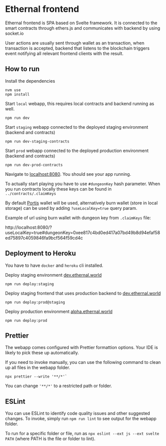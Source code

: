 # Ethernal frontend

Ethernal frontend is SPA based on Svelte framework. It is connected to the smart contracts through ethers.js
and communicates with backend by using socket.io

User actions are usually sent through wallet as an transaction, when transaction is accepted, backend that listens to
the blockchain triggers event notifying all relevant frontend clients with the result.

## How to run

Install the dependencies

```
nvm use
npm install
```

Start `local` webapp, this requires local contracts and backend running as well.

```
npm run dev
```

Start `staging` webapp connected to the deployed staging environment (backend and contracts)

```
npm run dev-staging-contracts
```

Start `prod` webapp connected to the deployed production environment (backend and contracts)

```
npm run dev-prod-contracts
```

Navigate to [localhost:8080](http://localhost:8080). You should see your app running.

To actually start playing you have to use `#dungeonKey` hash parameter.
When you run contracts locally these keys can be found in `../contracts/.claimKeys`

By default [Portis](https://www.portis.io/) wallet will be used, alternatively burn wallet (store in local storage) can
be used by adding `?useLocalKey=true` query param.

Example of url using burn wallet with dungeon key from `.claimKeys` file:

http://localhost:8080/?useLocalKey=true#dungeonKey=0xee817c4bd0ed417a07bd49b8d94efaf58ed75897c4059846fa9bcf564f59cd4c

## Deployment to Heroku

You have to have `docker` and `heroku` cli installed.

Deploy staging environment [dev.ethernal.world](https://dev.ethernal.world)

```
npm run deploy:staging
```

Deploy staging frontend that uses production backend to [dev.ethernal.world](https://dev.ethernal.world)

```
npm run deploy:prod@staging
```

Deploy production environment [alpha.ethernal.world](https://alpha.ethernal.world)

```
npm run deploy:prod
```

## Prettier

The webapp comes configured with Prettier formattion options. Your IDE is likely to pick these up automatically.

If you need to invoke manually, you can use the following command to clean up all files in the webapp folder.

```
npx prettier --write '**/*'`
```

You can change `'**/*'` to a restricted path or folder.

## ESLint

You can use ESLint to identify code quality issues and other suggested changes. To invoke, simply run `npm run lint` to see output for the webapp folder.

To run for a specific folder or file, run as `npx eslint --ext js --ext svelte PATH` (where PATH is the file or folder to lint).

